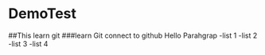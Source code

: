 # DemoTest

##This learn git
###learn Git connect to github
Hello Parahgrap
 -list 1
 -list 2
 -list 3
 -list 4
 
 
